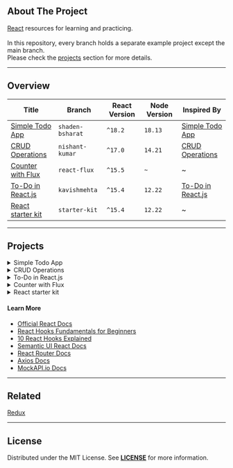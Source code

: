 ## About The Project
[React][topic] resources for learning and practicing.
</br>  
In this repository, every branch holds a separate example project except the main branch.  
Please check the [projects](#projects) section for more details.


---
## Overview
| Title                                   | Branch           | React Version | Node Version | Inspired By                                   |
|-----------------------------------------|------------------|---------------|--------------|-----------------------------------------------|
| [Simple Todo App][shaden-bsharat]       | `shaden-bsharat` | `^18.2`       | `18.13`      | [Simple Todo App][shaden-bsharat-url-tooltip] |
| [CRUD Operations][nishant-kumar]        | `nishant-kumar`  | `^17.0`       | `14.21`      | [CRUD Operations][nishant-kumar-url-tooltip]  |
| [Counter with Flux][react-flux-tooltip] | `react-flux`     | `^15.5`       | `~`          | ~                                             |
| [To-Do in React.js][kavishmehta]        | `kavishmehta`    | `^15.4`       | `12.22`      | [To-Do in React.js][kavishmehta-url]          |
| [React starter kit][starter-kit]        | `starter-kit`    | `^15.4`       | `12.22`      | ~                                             |


---
## Projects
<details><summary>Simple Todo App</summary>  
<p>

![React App](https://user-images.githubusercontent.com/5810350/214475325-837151ed-2886-470c-b482-f787af0a3ca2.png)

**Project Description:** This is a simple todo app with react  
**Project Link:** https://github.com/habibun/react/tree/shaden-bsharat  
**Inspired By:** [How to Build a Simple Todo App with React][shaden-bsharat-url]  
<br/>

#### Installation
```bash
git clone git@github.com:habibun/react.git
cd react
git checkout shaden-bsharat
git pull origin shaden-bsharat
npm install
npm start
```

</p>
</details>

<details><summary>CRUD Operations</summary>  
<p>

![React App](https://user-images.githubusercontent.com/5810350/215074670-93558deb-c5dc-40b7-9198-d85e1fd5853a.png)  

**Project Description:** Simple CRUD Operations using React, React Hooks, and Axios 
**Project Link:** https://github.com/habibun/react/tree/nishant-kumar  
**Inspired By:** [How to Perform CRUD Operations using React, React Hooks, and Axios][nishant-kumar-url]  
<br/>

#### Installation
```bash
git clone git@github.com:habibun/react.git
cd react
git checkout nishant-kumar
git pull origin nishant-kumar
npm install
npm start
```

</p>
</details>


<details><summary>To-Do in React.js</summary>  
<p>

![React App](https://user-images.githubusercontent.com/5810350/214866660-176d87ff-fcd6-497c-be83-71d4dec46025.png)

**Project Description:** This is a simple todo app with react  
**Project Link:** https://github.com/habibun/react/tree/kavishmehta  
**Inspired By:** [To-Do in React.js][kavishmehta-url]  
<br/>

#### Installation
```bash
git clone git@github.com:habibun/react.git
cd react
git checkout kavishmehta
git pull origin kavishmehta
npm install
npm start
```

</p>
</details>


<details><summary>Counter with Flux</summary>  
<p>

**Project Description:** Simple counter using ReactJS with Flux architecture  
**Project Link:** https://github.com/habibun/react/tree/react-flux  
**Inspired By:** ~  
<br/>

#### Installation
```bash
git clone git@github.com:habibun/react.git
cd react
git checkout react-flux
git pull origin react-flux
npm install
npm start
```

</p>
</details>


<details><summary>React starter kit</summary>  
<p>

**Project Description:** This is a starter kit react project with webpack
**Project Link:** https://github.com/habibun/react/tree/starter-kit  
**Inspired By:** ~  
<br/>

#### Installation
```bash
git clone git@github.com:habibun/react.git
cd react
git checkout starter-kit
git pull origin starter-kit
npm install
npm start
```

</p>
</details>


#### Learn More
- [Official React Docs](https://reactjs.org/docs/getting-started.html)
- [React Hooks Fundamentals for Beginners](https://www.freecodecamp.org/news/react-hooks-fundamentals)
- [10 React Hooks Explained](https://www.youtube.com/watch?v=TNhaISOUy6Q)
- [Semantic UI React Docs](https://react.semantic-ui.com/)
- [React Router Docs](https://reactrouter.com/en/main)
- [Axios Docs](https://axios-http.com/docs/intro)
- [MockAPI.io Docs](https://mockapi.io/docs)


---
## Related
[Redux](https://github.com/habibun/redux)


---
## License
Distributed under the MIT License. See **[LICENSE][license]** for more information.


[//]: # (Links)
[topic]: https://reactjs.org/
[license]: https://github.com/habibun/react/blob/main/LICENSE

[//]: # (Simple Todo App)
[shaden-bsharat]: https://github.com/habibun/react/tree/shaden-bsharat
[shaden-bsharat-url]: https://blog.devgenius.io/how-to-build-a-simple-todo-app-with-react-dd979a6a7a8a
[shaden-bsharat-url-tooltip]: https://blog.devgenius.io/how-to-build-a-simple-todo-app-with-react-dd979a6a7a8a "How to Build a Simple Todo App with React"

[//]: # (To-Do in React.js)
[kavishmehta]: https://github.com/habibun/react/tree/kavishmehta
[kavishmehta-url]: https://codepen.io/kavishmehta/pen/yaxwVR


[//]: # (React starter kit)
[starter-kit]: https://github.com/habibun/react/tree/starter-kit


[//]: # (Simple counter with Flux architecture)
[react-flux]: https://github.com/habibun/react/tree/react-flux
[react-flux-tooltip]: https://github.com/habibun/react/tree/react-flux "Simple counter with Flux architecture"

[//]: # (CRUD Operations)
[nishant-kumar]: https://github.com/habibun/react/tree/nishant-kumar
[nishant-kumar-url]: https://www.freecodecamp.org/news/how-to-perform-crud-operations-using-react/
[nishant-kumar-url-tooltip]: https://www.freecodecamp.org/news/how-to-perform-crud-operations-using-react/ "How to Perform CRUD Operations using React, React Hooks, and Axios"
